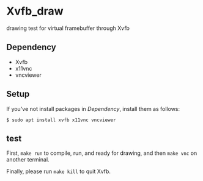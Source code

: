 # Xvfb_draw
drawing test for virtual framebuffer through Xvfb

## Dependency
* Xvfb
* x11vnc
* vncviewer

## Setup
If you've not install packages in *Dependency*, install them as follows:
```
$ sudo apt install xvfb x11vnc vncviewer
```

## test
First, `make run` to compile, run, and ready for drawing,
and then `make vnc` on another terminal.

Finally, please run `make kill` to quit Xvfb.
